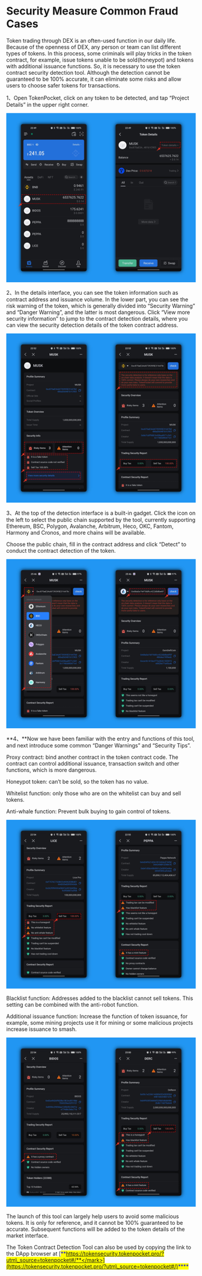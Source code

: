 # Security Measure Common Fraud Cases

Token trading through DEX is an often-used function in our daily life. Because of the openness of DEX, any person or team can list different types of tokens. In this process, some criminals will play tricks in the token contract, for example, issue tokens unable to be sold(honeypot) and tokens with additional issuance functions. So, it is necessary to use the token contract security detection tool. Although the detection cannot be guaranteed to be 100% accurate, it can eliminate some risks and allow users to choose safer tokens for transactions.

1、Open TokenPocket, click on any token to be detected, and tap “Project Details” in the upper right corner.

![](<../../.gitbook/assets/1 拷贝 (1).png>)

2、In the details interface, you can see the token information such as contract address and issuance volume. In the lower part, you can see the risk warning of the token, which is generally divided into “Security Warning” and “Danger Warning”, and the latter is most dangerous. Click “View more security information” to jump to the contract detection details, where you can view the security detection details of the token contract address.

![](<../../.gitbook/assets/3 拷贝.png>)

3、At the top of the detection interface is a built-in gadget. Click the icon on the left to select the public chain supported by the tool, currently supporting Ethereum, BSC, Polygon, Avalanche, Arbitrum, Heco, OKC, Fantom, Harmony and Cronos, and more chains will be available.

Choose the public chain, fill in the contract address and click “Detect” to conduct the contract detection of the token.

![](<../../.gitbook/assets/5 拷贝.png>)

**4、**Now we have been familiar with the entry and functions of this tool, and next introduce some common “Danger Warnings” and “Security Tips”.

Proxy contract: bind another contract in the token contract code. The contract can control additional issuance, transaction switch and other functions, which is more dangerous.

Honeypot token: can’t be sold, so the token has no value.

Whitelist function: only those who are on the whitelist can buy and sell tokens.

Anti-whale function: Prevent bulk buying to gain control of tokens.

![](<../../.gitbook/assets/7 拷贝.png>)

Blacklist function: Addresses added to the blacklist cannot sell tokens. This setting can be combined with the anti-robot function.

Additional issuance function: Increase the function of token issuance, for example, some mining projects use it for mining or some malicious projects increase issuance to smash.

![](<../../.gitbook/assets/6 拷贝.png>)

The launch of this tool can largely help users to avoid some malicious tokens. It is only for reference, and it cannot be 100% guaranteed to be accurate. Subsequent functions will be added to the token details of the market interface.

The Token Contract Detection Tool can also be used by copying the link to the DApp browser at [<mark style="color:blue;">**https://tokensecurity.tokenpocket.pro/?utm\_source=tokenpocket#/**</mark>](https://tokensecurity.tokenpocket.pro/?utm\_source=tokenpocket#/)<mark style="color:blue;">****</mark>

